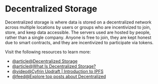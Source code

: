 # Decentralized Storage

Decentralized storage is where data is stored on a decentralized network across multiple locations by users or groups who are incentivized to join, store, and keep data accessible. The servers used are hosted by people, rather than a single company. Anyone is free to join, they are kept honest due to smart contracts, and they are incentivized to participate via tokens.

Visit the following resources to learn more:

- [@article@Decentralized Storage](https://ethereum.org/en/developers/docs/storage/)
- [@article@What Is Decentralized Storage?](https://medium.com/@ppio/what-is-decentralized-storage-9c4b761942e2)
- [@video@Cyfrin Updraft | Introduction to IPFS](https://updraft.cyfrin.io/courses/advanced-foundry/how-to-create-an-NFT-collection/what-is-ipfs)
- [@feed@Explore top posts about Decentralized](https://app.daily.dev/tags/decentralized?ref=roadmapsh)
